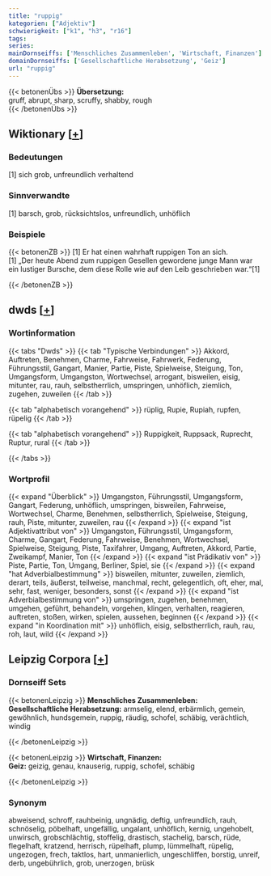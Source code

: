 ```yaml
---
title: "ruppig"
kategorien: ["Adjektiv"]
schwierigkeit: ["k1", "h3", "r16"]
tags:
series:
mainDornseiffs: ['Menschliches Zusammenleben', 'Wirtschaft, Finanzen']
domainDornseiffs: ['Gesellschaftliche Herabsetzung', 'Geiz']
url: "ruppig"
---
```


{{< betonenÜbs >}}
**Übersetzung:**  
gruff, abrupt, sharp, scruffy, shabby, rough  
{{< /betonenÜbs >}}

## Wiktionary [[+](https://de.wiktionary.org/wiki/ruppig)]

### Bedeutungen
[1] sich grob, unfreundlich verhaltend  

### Sinnverwandte
[1] barsch, grob, rücksichtslos, unfreundlich, unhöflich  

### Beispiele
{{< betonenZB >}}
[1] Er hat einen wahrhaft ruppigen Ton an sich.  
[1] „Der heute Abend zum ruppigen Gesellen gewordene junge Mann war ein lustiger Bursche, dem diese Rolle wie auf den Leib geschrieben war.“[1]  

{{< /betonenZB >}}


## dwds [[+](https://www.dwds.de/wb/ruppig)]

### Wortinformation
{{< tabs "Dwds" >}}
{{< tab "Typische Verbindungen" >}}
Akkord, Auftreten, Benehmen, Charme, Fahrweise, Fahrwerk, Federung, Führungsstil, Gangart, Manier, Partie, Piste, Spielweise, Steigung, Ton, Umgangsform, Umgangston, Wortwechsel, arrogant, bisweilen, eisig, mitunter, rau, rauh, selbstherrlich, umspringen, unhöflich, ziemlich, zugehen, zuweilen
{{< /tab >}}

{{< tab "alphabetisch vorangehend" >}}
rüplig, Rupie, Rupiah, rupfen, rüpelig
{{< /tab >}}

{{< tab "alphabetisch vorangehend" >}}
Ruppigkeit, Ruppsack, Ruprecht, Ruptur, rural
{{< /tab >}}

{{< /tabs >}}

### Wortprofil
{{< expand "Überblick" >}} Umgangston, Führungsstil, Umgangsform, Gangart, Federung, unhöflich, umspringen, bisweilen, Fahrweise, Wortwechsel, Charme, Benehmen, selbstherrlich, Spielweise, Steigung, rauh, Piste, mitunter, zuweilen, rau {{< /expand >}}
{{< expand "ist Adjektivattribut von" >}} Umgangston, Führungsstil, Umgangsform, Charme, Gangart, Federung, Fahrweise, Benehmen, Wortwechsel, Spielweise, Steigung, Piste, Taxifahrer, Umgang, Auftreten, Akkord, Partie, Zweikampf, Manier, Ton {{< /expand >}}
{{< expand "ist Prädikativ von" >}} Piste, Partie, Ton, Umgang, Berliner, Spiel, sie {{< /expand >}}
{{< expand "hat Adverbialbestimmung" >}} bisweilen, mitunter, zuweilen, ziemlich, derart, teils, äußerst, teilweise, manchmal, recht, gelegentlich, oft, eher, mal, sehr, fast, weniger, besonders, sonst {{< /expand >}}
{{< expand "ist Adverbialbestimmung von" >}} umspringen, zugehen, benehmen, umgehen, geführt, behandeln, vorgehen, klingen, verhalten, reagieren, auftreten, stoßen, wirken, spielen, aussehen, beginnen {{< /expand >}}
{{< expand "in Koordination mit" >}} unhöflich, eisig, selbstherrlich, rauh, rau, roh, laut, wild {{< /expand >}}

## Leipzig Corpora [[+](https://corpora.uni-leipzig.de/en/res?word=ruppig&corpusId=deu_newscrawl-public_2018)]

### Dornseiff Sets
{{< betonenLeipzig >}}
**Menschliches Zusammenleben:**  
**Gesellschaftliche Herabsetzung:** armselig, elend, erbärmlich, gemein, gewöhnlich, hundsgemein, ruppig, räudig, schofel, schäbig, verächtlich, windig  

{{< /betonenLeipzig >}}


{{< betonenLeipzig >}}
**Wirtschaft, Finanzen:**  
**Geiz:** geizig, genau, knauserig, ruppig, schofel, schäbig  

{{< /betonenLeipzig >}}

### Synonym
abweisend, schroff, rauhbeinig, ungnädig, deftig, unfreundlich, rauh, schnöselig, pöbelhaft, ungefällig, ungalant, unhöflich, kernig, ungehobelt, unwirsch, grobschlächtig, stoffelig, drastisch, stachelig, barsch, rüde, flegelhaft, kratzend, herrisch, rüpelhaft, plump, lümmelhaft, rüpelig, ungezogen, frech, taktlos, hart, unmanierlich, ungeschliffen, borstig, unreif, derb, ungebührlich, grob, unerzogen, brüsk

